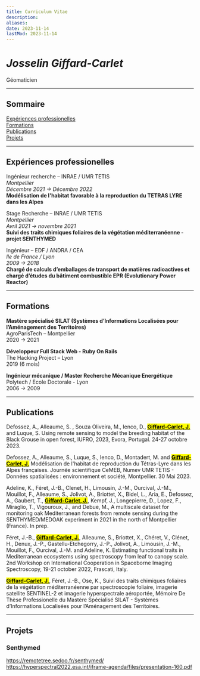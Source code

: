 ```yaml
---
title: Curriculum Vitae
description:
aliases:
date: 2023-11-14
lastMod: 2023-11-14
---
```


# *Josselin Giffard-Carlet*
Géomaticien  

***

## Sommaire

[Expériences professionelles](#experiences-professionelles)  
[Formations](#formations)  
[Publications](#publications)  
[Projets](#projets)

***

## Expériences professionelles

Ingénieur recherche – INRAE / UMR TETIS  
_Montpellier_  
_Décembre 2021 -> Décembre 2022_  
**Modélisation de l'habitat favorable à la reproduction du TETRAS LYRE dans les Alpes**

Stage Recherche – INRAE / UMR TETIS  
_Montpellier_  
_Avril 2021 -> novembre 2021_  
**Suivi des traits chimiques foliaires de la végétation méditerranéenne - projet SENTHYMED**

Ingénieur – EDF / ANDRA / CEA  
_Ile de France / Lyon_  
_2009 -> 2018_  
**Chargé de calculs d’emballages de transport de matières radioactives et chargé
d’études du bâtiment combustible EPR (Evolutionary Power Reactor)**

***

## Formations

**Mastère spécialisé SILAT (Systèmes d’Informations Localisées pour l’Aménagement des Territoires)**  
AgroParisTech – Montpellier  
2020 -> 2021

**Développeur Full Stack Web - Ruby On Rails**  
The Hacking Project – Lyon  
2019 (6 mois)

**Ingénieur mécanique / Master Recherche Mécanique Energétique**  
Polytech / Ecole Doctorale - Lyon  
2006 -> 2009

***

## Publications

Defossez, A., Alleaume, S. , Souza Oliveira, M., Ienco, D., <mark>**<u>Giffard-Carlet, J.</u>**</mark> and Luque, S.
Using remote sensing to model the breeding habitat of the Black Grouse in open forest,
IUFRO, 2023, Evora, Portugal. 24-27 octobre 2023.

Defossez, A., Alleaume, S., Luque, S., Ienco, D., Montadert, M. and <mark>**<u>Giffard-Carlet, J.</u>**</mark>
Modélisation de l'habitat de reproduction du Tétras-Lyre dans les Alpes françaises.
Journée scientifique CeMEB, Numev UMR TETIS - Données spatialisées : environnement
et société, Montpellier. 30 Mai 2023.

Adeline, K., Féret, J.-B., Clenet, H., Limousin, J.-M., Ourcival, J.-M., Mouillot, F.,
Alleaume, S., Jolivot, A., Briottet, X., Bidel, L., Aria, E., Defossez, A., Gaubert, T., <mark>**<u>Giffard-Carlet, J.</u>**</mark>, Kempf, J., Longepierre, D., Lopez, F., Miraglio, T., Vigouroux, J., and Debue, M.,
A multiscale dataset for monitoring oak Mediterranean forests from remote sensing
during the SENTHYMED/MEDOAK experiment in 2021 in the north of Montpellier
(France). In prep.

Féret, J.-B., <mark>**<u>Giffard-Carlet, J.</u>**</mark>, Alleaume, S., Briottet, X., Chéret, V., Clénet, H., Denux, J.-P., Gastellu-Etchegorry, J.-P., Jolivot, A., Limousin, J.-M., Mouillot, F., Ourcival, J.-M. and Adeline, K. Estimating functional traits in Mediterranean ecosystems using spectroscopy
from leaf to canopy scale. 2nd Workshop on International Cooperation in Spaceborne
Imaging Spectroscopy, 19-21 october 2022, Frascati, Italy.

<mark>**<u>Giffard-Carlet, J.</u>**</mark>, Féret, J.-B., Ose, K., Suivi des traits chimiques foliaires de la végétation
méditerranéenne par spectroscopie foliaire, imagerie satellite SENTINEL-2 et imagerie
hyperspectrale aéroportée, Mémoire De Thèse Professionelle du Mastère Spécialisé SILAT - Systèmes d’Informations Localisées pour l’Aménagement des Territoires.

***

## Projets

### Senthymed
https://remotetree.sedoo.fr/senthymed/
https://hyperspectral2022.esa.int/iframe-agenda/files/presentation-160.pdf
